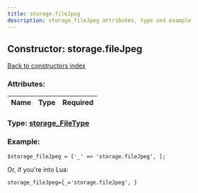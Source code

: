 ```yaml
---
title: storage.fileJpeg
description: storage_fileJpeg attributes, type and example
---
```

## Constructor: storage.fileJpeg  
[Back to constructors index](index.md)



### Attributes:

| Name     |    Type       | Required |
|----------|:-------------:|---------:|



### Type: [storage\_FileType](../types/storage_FileType.md)


### Example:

```
$storage_fileJpeg = ['_' => 'storage.fileJpeg', ];
```  

Or, if you're into Lua:  


```
storage_fileJpeg={_='storage.fileJpeg', }

```


